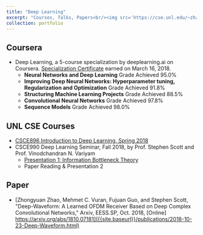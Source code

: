 ```yaml
---
title: "Deep Learning"
excerpt: "Courses, Talks, Papers<br/><img src='https://cse.unl.edu/~zhzhao/images/deep-learning.png'>"
collection: portfolio
---
```




## Coursera 

* Deep Learning, a 5-course specialization by deeplearning.ai on Coursera. [Specialization Certificate](https://www.coursera.org/account/accomplishments/specialization/YWY4H6C23GJT) earned on March 16, 2018.
    - __Neural Networks and Deep Learning__ Grade Achieved 95.0%
    - __Improving Deep Neural Networks: Hyperparameter tuning, Regularization and Optimization__ Grade Achieved 91.8%
    - __Structuring Machine Learning Projects__ Grade Achieved 88.5%
    - __Convolutional Neural Networks__ Grade Achieved 97.8%
    - __Sequence Models__ Grade Achieved 98.0%

## UNL CSE Courses
* [CSCE896 Introduction to Deep Learning, Spring 2018](http://cse.unl.edu/~sscott/teach/Classes/cse496S18/) 
* CSCE990 Deep Learning Seminar, Fall 2018, by Prof. Stephen Scott and Prof. Vinodchandran N. Variyam
    - [Presentation 1: Information Bottleneck Theory]({{site.baseurl}}/talks/2018-10-05-IB-Theory.html)
    - Paper Reading & Presentation 2

## Paper
* [Zhongyuan Zhao, Mehmet C. Vuran, Fujuan Guo, and Stephen Scott, "Deep-Waveform: A Learned OFDM Receiver Based on Deep Complex Convolutional Networks," Arxiv, EESS.SP, Oct. 2018, [Online] https://arxiv.org/abs/1810.07181]({{site.baseurl}}/publications/2018-10-23-Deep-Waveform.html) 
